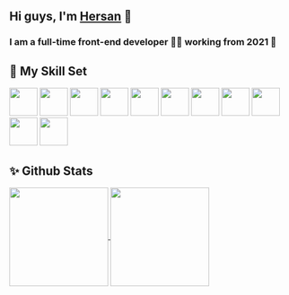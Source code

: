 ## Hi guys, I'm [Hersan](https://github.com/HersanKuang/HersanKuang) 👋
### <div align="left">I am a full-time front-end developer 👨‍💻 working from 2021 🚀</div>

## :dart: My Skill Set
<p align="left">
  <img src="https://cdn.jsdelivr.net/gh/devicons/devicon/icons/vuejs/vuejs-original.svg" height="50" />
  <img src="https://cdn.jsdelivr.net/gh/devicons/devicon/icons/react/react-original.svg" height="50" />
  <img src="https://cdn.jsdelivr.net/gh/devicons/devicon/icons/typescript/typescript-original.svg" height="50" />
  <img src="https://cdn.jsdelivr.net/gh/devicons/devicon/icons/nodejs/nodejs-original.svg" height="50" />
  <img src="https://cdn.jsdelivr.net/gh/devicons/devicon/icons/express/express-original.svg" height="50" />
  <img src="https://cdn.jsdelivr.net/gh/devicons/devicon/icons/nuxtjs/nuxtjs-original.svg" height="50" />
  <img src="https://cdn.jsdelivr.net/gh/devicons/devicon/icons/nextjs/nextjs-original.svg" height="50" />
  <img src="https://cdn.jsdelivr.net/gh/devicons/devicon@latest/icons/nestjs/nestjs-original.svg" height="50" />
  <img src="https://cdn.jsdelivr.net/gh/devicons/devicon@latest/icons/electron/electron-original.svg" height="50" />
  <img src="https://cdn.jsdelivr.net/gh/devicons/devicon/icons/java/java-original.svg" height="50" />
  <img src="https://cdn.jsdelivr.net/gh/devicons/devicon/icons/mysql/mysql-original.svg" height="50" />
</p>

## :sparkles: Github Stats
<a href="https://github.com/HersanKuang">
  <img height="176px" align="center" src="https://stats4github.vercel.app/api?username=HersanKuang&show_icons=true&theme=tokyonight" />
 </a>
<a href="https://github.com/HersanKuang">
  <img height="176px" align="center" src="https://stats4github.vercel.app/api/top-langs/?username=HersanKuang&layout=compact&line_height=21&text_color=000&icon_color=000&bg_color=0,ea6161,ffc64d,fffc4d,52fa5a&theme=graywhite" />
</a>
<br/>
